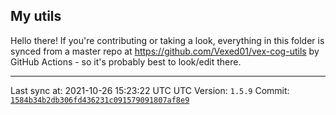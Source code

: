 ## My utils

Hello there! If you're contributing or taking a look, everything in this folder
is synced from a master repo at https://github.com/Vexed01/vex-cog-utils by GitHub Actions -
so it's probably best to look/edit there.

---

Last sync at: 2021-10-26 15:23:22 UTC UTC
Version: `1.5.9`
Commit: [`1584b34b2db306fd436231c091579091807af8e9`](https://github.com/Vexed01/vex-cog-utils/commit/1584b34b2db306fd436231c091579091807af8e9)
